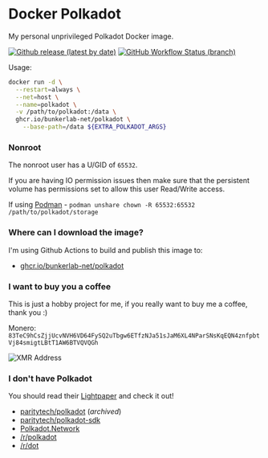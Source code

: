 # Docker Polkadot
My personal unprivileged Polkadot Docker image.

[![Github release (latest by date)][github-release-badge]][github-release-link] [![GitHub Workflow Status (branch)][github-actions-badge]][github-actions-link]

Usage:
```sh
docker run -d \
  --restart=always \
  --net=host \
  --name=polkadot \
  -v /path/to/polkadot:/data \
  ghcr.io/bunkerlab-net/polkadot \
    --base-path=/data ${EXTRA_POLKADOT_ARGS}
```

### Nonroot
The nonroot user has a U/GID of `65532`.

If you are having IO permission issues then make sure that the persistent volume has permissions set to allow this user Read/Write access.

If using [Podman](https://podman.io/) - `podman unshare chown -R 65532:65532 /path/to/polkadot/storage`

### Where can I download the image?
I'm using Github Actions to build and publish this image to:
* [ghcr.io/bunkerlab-net/polkadot](https://ghcr.io/bunkerlab-net/polkadot)

### I want to buy you a coffee
This is just a hobby project for me, if you really want to buy me a coffee, thank you :)

Monero: `83TeC9hCsZjjUcvNVH6VD64FySQ2uTbgw6ETfzNJa51sJaM6XL4NParSNsKqEQN4znfpbtVj84smigtLBtT1AW6BTVQVQGh`

![XMR Address](https://api.qrserver.com/v1/create-qr-code/?data=83TeC9hCsZjjUcvNVH6VD64FySQ2uTbgw6ETfzNJa51sJaM6XL4NParSNsKqEQN4znfpbtVj84smigtLBtT1AW6BTVQVQGh&amp;size=150x150 "83TeC9hCsZjjUcvNVH6VD64FySQ2uTbgw6ETfzNJa51sJaM6XL4NParSNsKqEQN4znfpbtVj84smigtLBtT1AW6BTVQVQGh")

### I don't have Polkadot
You should read their [Lightpaper](https://polkadot.network/Polkadot-lightpaper.pdf) and check it out!
* [paritytech/polkadot](https://github.com/paritytech/polkadot) (_archived_)
* [paritytech/polkadot-sdk](https://github.com/paritytech/polkadot-sdk)
* [Polkadot.Network](https://polkadot.network/)
* [/r/polkadot](https://www.reddit.com/r/polkadot)
* [/r/dot](https://www.reddit.com/r/dot)


[github-release-badge]: https://img.shields.io/github/v/release/bunkerlab-net/docker-polkadot "Github tag (latest by date)"
[github-release-link]: https://github.com/bunkerlab-net/docker-polkadot/releases
[github-actions-badge]: https://img.shields.io/github/actions/workflow/status/bunkerlab-net/docker-polkadot/docker.yml?branch=master "Github Workflow Status (master)"
[github-actions-link]: https://github.com/bunkerlab-net/docker-polkadot/actions?query=workflow%3ADocker
